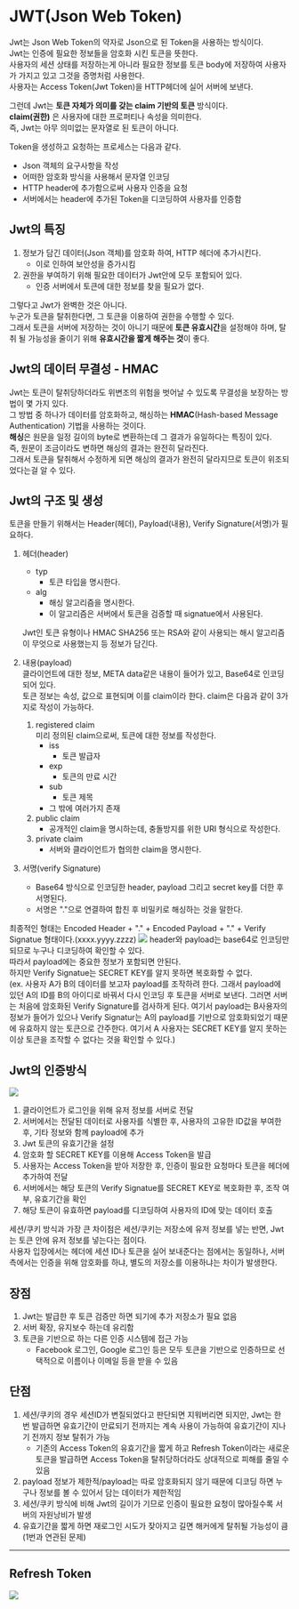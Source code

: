# JWT(Json Web Token)
Jwt는 Json Web Token의 약자로 Json으로 된 Token을 사용하는 방식이다.  
Jwt는 인증에 필요한 정보들을 암호화 시킨 토큰을 뜻한다.  
사용자의 세션 상태를 저장하는게 아니라 필요한 정보를 토큰 body에 저장하여 사용자가 가지고 있고 그것을 증명처럼 사용한다.  
사용자는 Access Token(Jwt Token)을 HTTP헤더에 실어 서버에 보낸다.  

그런데 Jwt는 **토큰 자체가 의미를 갖는 claim 기반의 토큰** 방식이다.  
**claim(권한)** 은 사용자에 대한 프로퍼티나 속성을 의미한다.  
즉, Jwt는 아무 의미없는 문자열로 된 토큰이 아니다.

Token을 생성하고 요청하는 프로세스는 다음과 같다.
- Json 객체의 요구사항을 작성
- 어떠한 암호화 방식을 사용해서 문자열 인코딩
- HTTP header에 추가함으로써 사용자 인증을 요청
- 서버에서는 header에 추가된 Token을 디코딩하여 사용자를 인증함
## Jwt의 특징
1. 정보가 담긴 데이터(Json 객체)를 암호화 하여, HTTP 헤더에 추가시킨다.
    - 이로 인하여 보안성을 증가시킴
2. 권한을 부여하기 위해 필요한 데이터가 Jwt안에 모두 포함되어 있다.
    - 인증 서버에서 토큰에 대한 정보를 찾을 필요가 없다.

그렇다고 Jwt가 완벽한 것은 아니다.  
누군가 토큰을 탈취한다면, 그 토큰을 이용하여 권한을 수행할 수 있다.  
그래서 토큰을 서버에 저장하는 것이 아니기 때문에 **토큰 유효시간**을 설정해야 하며, 탈취 될 가능성을 줄이기 위해 **유효시간을 짧게 해주는 것**이 좋다.
## Jwt의 데이터 무결성 - HMAC
Jwt는 토큰이 탈취당하더라도 위변조의 위험을 벗어날 수 있도록 무결성을 보장하는 방법이 몇 가지 있다.  
그 방법 중 하나가 데이터를 암호화하고, 해싱하는 **HMAC**(Hash-based Message Authentication) 기법을 사용하는 것이다.  
**해싱**은 원문을 일정 길이의 byte로 변환하는데 그 결과가 유일하다는 특징이 있다.  
즉, 원문이 조금이라도 변하면 해싱의 결과는 완전히 달라진다.  
그래서 토큰을 탈취해서 수정하게 되면 해싱의 결과가 완전히 달라지므로 토큰이 위조되었다는걸 알 수 있다.
## Jwt의 구조 및 생성
토큰을 만들기 위해서는 Header(헤더), Payload(내용), Verify Signature(서명)가 필요하다.
1. 헤더(header)
    - typ
        - 토큰 타입을 명시한다.
    - alg
        - 해싱 알고리즘을 명시한다.
        - 이 알고리즘은 서버에서 토큰을 검증할 때 signatue에서 사용된다.

    Jwt인 토큰 유형이나 HMAC SHA256 또는 RSA와 같이 사용되는 해시 알고리즘이 무엇으로 사용했는지 등 정보가 담긴다.
2. 내용(payload)  
클라이언트에 대한 정보, META data같은 내용이 들어가 있고, Base64로 인코딩 되어 있다.  
토큰 정보는 속성, 값으로 표현되며 이를 claim이라 한다.
claim은 다음과 같이 3가지로 작성이 가능하다.  
    1. registered claim  
        미리 정의된 claim으로써, 토큰에 대한 정보를 작성한다.
        - iss
            - 토큰 발급자
        - exp
            - 토큰의 만료 시간
        - sub
            - 토큰 제목
        - 그 밖에 여러가지 존재
    2. public claim
        - 공개적인 claim을 명시하는데, 충돌방지를 위한 URI 형식으로 작성한다.
    3. private claim
        - 서버와 클라이언트가 협의한 claim을 명시한다.
3. 서명(verify Signature)  
    - Base64 방식으로 인코딩한 header, payload 그리고 secret key를 더한 후 서명된다.
    - 서명은 "."으로 연결하여 합친 후 비밀키로 해싱하는 것을 말한다.  

최종적인 형태는 Encoded Header + "." + Encoded Payload + "." + Verify Signatue 형태이다.(xxxx.yyyy.zzzz)
![](https://t1.daumcdn.net/cfile/tistory/99329E345B53368603)
header와 payload는 base64로 인코딩만 되므로 누구나 디코딩하여 확인할 수 있다.  
따라서 payload에는 중요한 정보가 포함되면 안된다.  
하지만 Verify Signatue는 SECRET KEY를 알지 못하면 복호화할 수 없다.  
(ex. 사용자 A가 B의 데이터를 보고자 payload를 조작하려 한다. 그래서 payload에 있던 A의 ID를 B의 아이디로 바꿔서 다시 인코딩 후 토큰을 서버로 보낸다. 그러면 서버는 처음에 암호화된 Verify Signature를 검사하게 된다. 여기서 payload는 B사용자의 정보가 들어가 있으나 Verify Signatur는 A의 payload를 기반으로 암호화되었기 때문에 유효하지 않는 토큰으로 간주한다. 여기서 A 사용자는 SECRET KEY를 알지 못하는 이상 토큰을 조작할 수 없다는 것을 확인할 수 있다.)
## Jwt의 인증방식
![](https://t1.daumcdn.net/cfile/tistory/995EC2345B53368912)
1. 클라이언트가 로그인을 위해 유저 정보를 서버로 전달
2. 서버에서는 전달된 데이터로 사용자를 식별한 후, 사용자의 고유한 ID값을 부여한 후, 기타 정보와 함께 payload에 추가
3. Jwt 토큰의 유효기간을 설정
4. 암호화 할 SECRET KEY를 이용해 Access Token을 발급
5. 사용자는 Access Token을 받아 저장한 후, 인증이 필요한 요청마다 토큰을 헤더에 추가하여 전달
6. 서버에서는 해당 토큰의 Verify Signatue를 SECRET KEY로 복호화한 후, 조작 여부, 유효기간을 확인
7. 해당 토큰이 유효하면 payload를 디코딩하여 사용자의 ID에 맞는 데이터 호출  

세션/쿠키 방식과 가장 큰 차이점은 세션/쿠키는 저장소에 유저 정보를 넣는 반면, Jwt는 토큰 안에 유저 정보를 넣는다는 점이다.  
사용자 입장에서는 헤더에 세션 ID나 토큰을 실어 보내준다는 점에서는 동일하나, 서버 측에서는 인증을 위해 암호화를 하냐, 별도의 저장소를 이용하냐는 차이가 발생한다.
## 장점
1. Jwt는 발급한 후 토큰 검증만 하면 되기에 추가 저장소가 필요 없음
2. 서버 확장, 유지보수 하는데 유리함
3. 토큰을 기반으로 하는 다른 인증 시스템에 접근 가능
    - Facebook 로그인, Google 로그인 등은 모두 토큰을 기반으로 인증하므로 선택적으로 이름이나 이메일 등을 받을 수 있음
## 단점
1. 세션/쿠키의 경우 세션ID가 변질되었다고 판단되면 지워버리면 되지만, Jwt는 한 번 발급하면 유효기간이 만료되기 전까지는 계속 사용이 가능하여 유효기간이 지나기 전까지 정보 탈취가 가능
    - 기존의 Access Token의 유효기간을 짧게 하고 Refresh Token이라는 새로운 토큰을 발급하면 Access Token을 탈취당하더라도 상대적으로 피해를 줄일 수 있음
2. payload 정보가 제한적/payload는 따로 암호화되지 않기 때문에 디코딩 하면 누구나 정보를 볼 수 있어서 담는 데이터가 제한적임
3. 세션/쿠키 방식에 비해 Jwt의 길이가 기므로 인증이 필요한 요청이 많아질수록  서버의 자원낭비가 발생
4. 유효기간을 짧게 하면 재로그인 시도가 잦아지고 길면 해커에게 탈취될 가능성이 큼(1번과 연관된 문제)
---
## Refresh Token
![](https://t1.daumcdn.net/cfile/tistory/99DB8C475B5CA1C936)